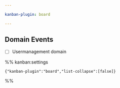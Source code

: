 ```yaml
---

kanban-plugin: board

---
```


## Domain Events

- [ ] Usermanagement domain




%% kanban:settings
```
{"kanban-plugin":"board","list-collapse":[false]}
```
%%